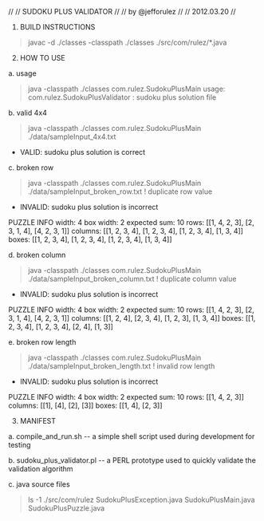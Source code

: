 
//
// SUDOKU PLUS VALIDATOR
//
// by @jefforulez
//
// 2012.03.20
//

1. BUILD INSTRUCTIONS

> javac -d ./classes -classpath ./classes ./src/com/rulez/*.java

2. HOW TO USE

a. usage

  > java -classpath ./classes com.rulez.SudokuPlusMain
  usage: com.rulez.SudokuPlusValidator <filename>
  	<filename>: sudoku plus solution file

b. valid 4x4

  > java -classpath ./classes com.rulez.SudokuPlusMain ./data/sampleInput_4x4.txt
  + VALID: sudoku plus solution is correct

c. broken row

  > java -classpath ./classes com.rulez.SudokuPlusMain ./data/sampleInput_broken_row.txt
  ! duplicate row value
  - INVALID: sudoku plus solution is incorrect

  PUZZLE INFO
   width: 4
   box width: 2
   expected sum: 10
   rows: [[1, 4, 2, 3], [2, 3, 1, 4], [4, 2, 3, 1]]
   columns: [[1, 2, 3, 4], [1, 2, 3, 4], [1, 2, 3, 4], [1, 3, 4]]
   boxes: [[1, 2, 3, 4], [1, 2, 3, 4], [1, 2, 3, 4], [1, 3, 4]]

d. broken column

  > java -classpath ./classes com.rulez.SudokuPlusMain ./data/sampleInput_broken_column.txt
  ! duplicate column value
  - INVALID: sudoku plus solution is incorrect

  PUZZLE INFO
   width: 4
   box width: 2
   expected sum: 10
   rows: [[1, 4, 2, 3], [2, 3, 1, 4], [4, 2, 3, 1]]
   columns: [[1, 2, 4], [2, 3, 4], [1, 2, 3], [1, 3, 4]]
   boxes: [[1, 2, 3, 4], [1, 2, 3, 4], [2, 4], [1, 3]]

e. broken row length

  > java -classpath ./classes com.rulez.SudokuPlusMain ./data/sampleInput_broken_length.txt
  ! invalid row length
  - INVALID: sudoku plus solution is incorrect

  PUZZLE INFO
   width: 4
   box width: 2
   expected sum: 10
   rows: [[1, 4, 2, 3]]
   columns: [[1], [4], [2], [3]]
   boxes: [[1, 4], [2, 3]]


3. MANIFEST

a. compile_and_run.sh -- a simple shell script used during development for testing

b. sudoku_plus_validator.pl -- a PERL prototype used to quickly validate the validation algorithm

c. java source files

  > ls -1 ./src/com/rulez
  SudokuPlusException.java
  SudokuPlusMain.java
  SudokuPlusPuzzle.java
